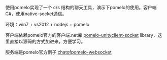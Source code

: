使用pomelo实现了一个 c/s 结构的聊天工具，演示下pomelo的使用。客户端C#，使用native-socket通信。

环境：win7 + vs2012 + nodejs + pomelo

客户端依赖pomelo官方的客户端.net库 [pomelo-unityclient-socket](https://github.com/NetEase/pomelo-unityclient-socket/) library，这里直接以源码的方式加进来，方便学习。

服务端是pomelo官方例子 [chatofpomelo-websocket](https://github.com/NetEase/chatofpomelo-websocket)



